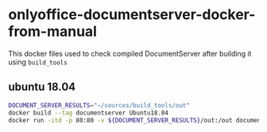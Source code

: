 # onlyoffice-documentserver-docker-from-manual

This docker files used to check compiled DocumentServer after building
it using `build_tools`

## ubuntu 18.04

```bash
DOCUMENT_SERVER_RESULTS="~/sources/build_tools/out"
docker build --tag documentserver Ubuntu18.04
docker run -itd -p 80:80 -v ${DOCUMENT_SERVER_RESULTS}/out:/out documentserver
```
